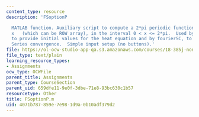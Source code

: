 ```yaml
---
content_type: resource
description: 'FSoptionP

  MATLAB function. Auxiliary script to compute a 2*pi periodic function of the array
  x   (which can be ROW array), in the interval 0 < x <= 2*pi.  Used by both heatSln
  to provide initial values for the heat equation and by fourierSC, to study Fourier
  Series convergence.  Simple input setup (no buttons).'
file: https://ol-ocw-studio-app-qa.s3.amazonaws.com/courses/18-385j-nonlinear-dynamics-and-chaos-fall-2004/4071b787859e7e981d9a0b10adf379d2_FSoptionP.m
file_type: text/plain
learning_resource_types:
- Assignments
ocw_type: OCWFile
parent_title: Assignments
parent_type: CourseSection
parent_uid: 659dfe11-9e0f-3dbe-71e8-93bc630c1b57
resourcetype: Other
title: FSoptionP.m
uid: 4071b787-859e-7e98-1d9a-0b10adf379d2
---
```

